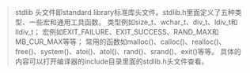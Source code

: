 > stdlib 头文件即standard library标准库头文件。stdlib.h里面定义了五种类型、一些宏和通用工具函数。 类型例如size_t、wchar_t、div_t、ldiv_t和lldiv_t； 宏例如EXIT_FAILURE、EXIT_SUCCESS、RAND_MAX和MB_CUR_MAX等等； 常用的函数如malloc()、calloc()、realloc()、free()、system()、atoi()、atol()、rand()、srand()、exit()等等。 具体的内容可以打开编译器的include目录里面的stdlib.h头文件查看。